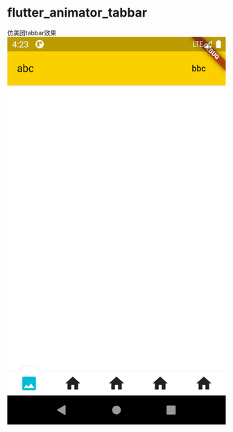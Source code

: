 # flutter_animator_tabbar
仿美团tabbar效果
![avatar](/flutter_animator_tabbar/Screenshot_1589358222.png)
